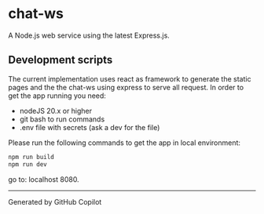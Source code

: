 # chat-ws

A Node.js web service using the latest Express.js. 

## Development scripts

The current implementation uses react as framework to generate the static pages and the the chat-ws using express to serve all request. In order to get the app running you need:

- nodeJS 20.x or higher
- git bash to run commands
- .env file with secrets (ask a dev for the file)

Please run the following commands to get the app in local environment:
```sh
npm run build
npm run dev
```

go to: localhost 8080.

---

Generated by GitHub Copilot



